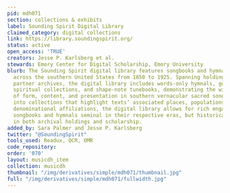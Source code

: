 ```yaml
---
pid: mdh071
section: collections & exhibits
label: Sounding Spirit Digital Library
claimed_category: digital collections
link: https://library.soundingspirit.org/
status: active
open_access: 'TRUE'
creators: Jesse P. Karlsberg et al.
stewards: Emory Center for Digital Scholarship, Emory University
blurb: The Sounding Spirit digital library features songbooks and hymnals published
  across the southern United States from 1850 to 1925. Spanning holdings from four
  partner archives, the digital library includes words-only hymnals, gospel songbooks,
  spiritual collections, and shape-note tunebooks, demonstrating the wide variety
  of form, content, and presentation in southern vernacular sacred songbooks. Organized
  into collections that highlight texts’ associated places, populations, genres, and
  denominational affiliations, the digital library allows for rich engagement with
  songbooks and hymnals seminal in their respective eras, but historically underrepresented
  in both archival holdings and scholarship.
added_by: Sara Palmer and Jesse P. Karlsberg
twitter: "@SoundingSpirit"
tools_used: Readux, OCR, OMR
code_repository:
order: '070'
layout: musicdh_item
collection: musicdh
thumbnail: "/img/derivatives/simple/mdh071/thumbnail.jpg"
full: "/img/derivatives/simple/mdh071/fullwidth.jpg"
---
```

